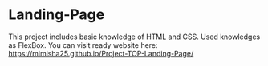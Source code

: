 # Landing-Page
This project includes basic knowledge of HTML and CSS. Used knowledges as FlexBox. 
You can visit ready website here: https://mimisha25.github.io/Project-TOP-Landing-Page/
